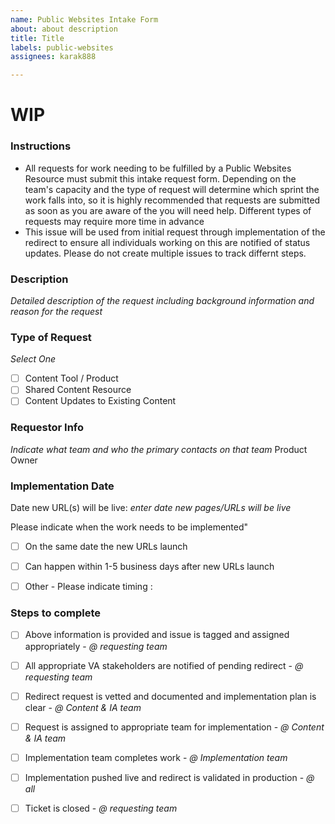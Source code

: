 ```yaml
---
name: Public Websites Intake Form
about: about description
title: Title
labels: public-websites
assignees: karak888

---
```


# WIP

### Instructions
- All requests for work needing to be fulfilled by a Public Websites Resource must submit this intake request form. Depending on the team's capacity and the type of request will determine which sprint the work falls into, so it is highly recommended that requests are submitted as soon as you are aware of the you will need help. Different types of requests may require more time in advance
- This issue will be used from initial request through implementation of the redirect to ensure all individuals working on this are notified of status updates.  Please do not create multiple issues to track differnt steps.

### Description
*Detailed description of the request including background information and reason for the request*

### Type of Request
*Select One*
- [ ] Content Tool / Product 
- [ ] Shared Content Resource 
- [ ] Content Updates to Existing Content

### Requestor Info
*Indicate what team and who the primary contacts on that team* 
Product Owner

### Implementation Date
Date new URL(s) will be live: *enter date new pages/URLs will be live*

Please indicate when the work needs to be implemented"
- [ ] On the same date the new URLs launch
- [ ] Can happen within 1-5 business days after new URLs launch
- [ ] Other - Please indicate timing : 


### Steps to complete
- [ ] Above information is provided and issue is tagged and assigned appropriately - *@ requesting team*
- [ ] All appropriate VA stakeholders are notified of pending redirect - *@ requesting team*
- [ ] Redirect request is vetted and documented and implementation plan is clear - *@ Content & IA team*
- [ ] Request is assigned to appropriate team for implementation - *@ Content & IA team*
- [ ] Implementation team completes work - *@ Implementation team*
- [ ] Implementation pushed live and redirect is validated in production - *@ all*
- [ ] Ticket is closed - *@ requesting team*

